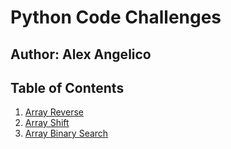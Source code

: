 # Python Code Challenges

## Author: Alex Angelico

## Table of Contents

1. [Array Reverse](array_reverse)
2. [Array Shift](array_shift)
3. [Array Binary Search](array_binary_search)
